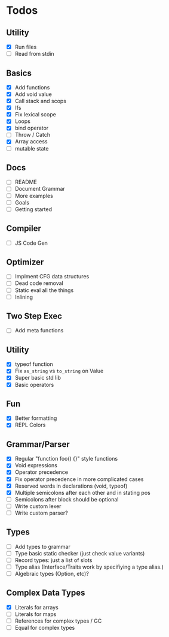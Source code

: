 # Todos

## Utility

- [x] Run files
- [ ] Read from stdin

## Basics

- [x] Add functions
- [x] Add void value
- [x] Call stack and scops
- [x] Ifs
- [x] Fix lexical scope
- [x] Loops
- [x] bind operator
- [ ] Throw / Catch
- [x] Array access
- [ ] mutable state

## Docs

- [ ] README
- [ ] Document Grammar
- [ ] More examples
- [ ] Goals
- [ ] Getting started

## Compiler

- [ ] JS Code Gen

## Optimizer

- [ ] Implment CFG data structures
- [ ] Dead code removal
- [ ] Static eval all the things
- [ ] Inlining

## Two Step Exec

- [ ] Add meta functions

## Utility

- [x] typeof function
- [x] Fix `as_string` vs `to_string` on Value
- [x] Super basic std lib
- [x] Basic operators

## Fun

- [x] Better formatting
- [x] REPL Colors

## Grammar/Parser

- [x] Regular "function foo() {}" style functions
- [x] Void expressions
- [x] Operator precedence
- [x] Fix operator precedence in more complicated cases
- [x] Reserved words in declarations (void, typeof)
- [x] Multiple semicolons after each other and in stating pos
- [ ] Semicolons after block should be optional
- [ ] Write custom lexer
- [ ] Write custom parser?

## Types

- [ ] Add types to grammar
- [ ] Type basic static checker (just check value variants)
- [ ] Record types: just a list of slots
- [ ] Type alias (Interface/Traits work by specifiying a type alias.)
- [ ] Algebraic types (Option, etc)?

## Complex Data Types

- [x] Literals for arrays
- [ ] Literals for maps
- [ ] References for complex types / GC
- [ ] Equal for complex types
